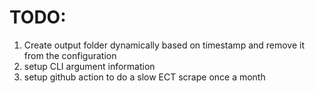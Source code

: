 # TODO:
1. Create output folder dynamically based on timestamp and remove it from the configuration
1. setup CLI argument information
1. setup github action to do a slow ECT scrape once a month


